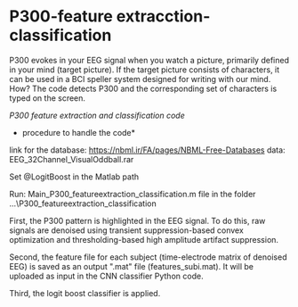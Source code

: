 # P300-feature extracction-classification

P300 evokes in your EEG signal when you watch a picture, primarily defined in your mind (target picture). If the target picture consists of characters, it can be used in a BCI speller system designed for writing with our mind.
How? The code detects P300 and the corresponding set of characters is typed on the screen.
   

*P300 feature extraction and classification code*
* procedure to handle the code*

link for the database:
https://nbml.ir/FA/pages/NBML-Free-Databases data: EEG_32Channel_VisualOddball.rar

Set @LogitBoost in the Matlab path

Run: Main_P300_featureextraction_classification.m file in the folder ...\P300_featureextraction_classification

First, the P300 pattern is highlighted in the EEG signal.
To do this, raw signals are denoised using transient suppression-based convex optimization and thresholding-based high amplitude artifact suppression.

Second, the feature file for each subject (time-electrode matrix of denoised EEG) is saved as an output ".mat" file (features_subi.mat).
It will be uploaded as input in the CNN classifier Python code.

Third, the logit boost classifier is applied.
